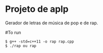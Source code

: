 # Projeto de aplp
Gerador de letras de música de pop e de rap.

#To run
```
$ g++ -std=c++11 -o rap rap.cpp
$ ./rap ou rap
```